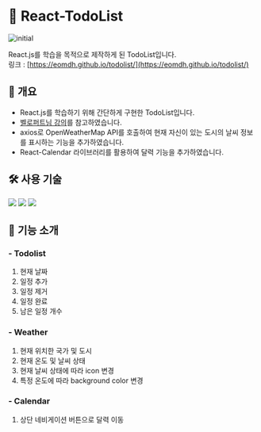 # 📅 React-TodoList
![initial](https://user-images.githubusercontent.com/106085557/170022709-b9736c2d-8f8b-4308-b6bc-ef3a291ce8fa.JPG)       

React.js를 학습을 목적으로 제작하게 된 TodoList입니다.  
링크 : [https://eomdh.github.io/todolist/](https://eomdh.github.io/todolist/)

## 📄 개요
* React.js를 학습하기 위해 간단하게 구현한 TodoList입니다.
* [벨로퍼트님 강의](https://react.vlpt.us/mashup-todolist/)를 참고하였습니다.
* axios로 OpenWeatherMap API를 호출하여 현재 자신이 있는 도시의 날씨 정보를 표시하는 기능을 추가하였습니다.
* React-Calendar 라이브러리를 활용하여 달력 기능을 추가하였습니다.  

## 🛠 사용 기술
<img src="https://img.shields.io/badge/javascript-F7DF1E?style=for-the-badge&logo=javascript&logoColor=black"> <img src="https://img.shields.io/badge/react-61DAFB?style=for-the-badge&logo=react&logoColor=black"> <img src="https://img.shields.io/badge/styledcomponents-DB7093?style=for-the-badge&logo=styledcomponents&logoColor=black">  

## 🚀 기능 소개
  ### - Todolist
  1. 현재 날짜
  2. 일정 추가
  3. 일정 제거
  4. 일정 완료 
  5. 남은 일정 개수

  ### - Weather
  1. 현재 위치한 국가 및 도시
  2. 현재 온도 및 날씨 상태
  3. 현재 날씨 상태에 따라 icon 변경
  4. 특정 온도에 따라 background color 변경
  
  ### - Calendar
  1. 상단 네비게이션 버튼으로 달력 이동
